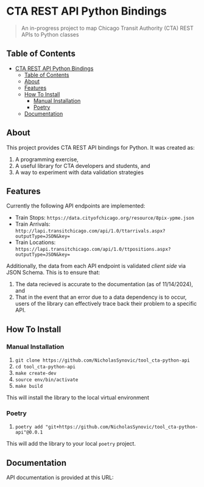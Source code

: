 # CTA REST API Python Bindings

> An in-progress project to map Chicago Transit Authority (CTA) REST APIs to
> Python classes

## Table of Contents

- [CTA REST API Python Bindings](#cta-rest-api-python-bindings)
  - [Table of Contents](#table-of-contents)
  - [About](#about)
  - [Features](#features)
  - [How To Install](#how-to-install)
    - [Manual Installation](#manual-installation)
    - [Poetry](#poetry)
  - [Documentation](#documentation)

## About

This project provides CTA REST API bindings for Python. It was created as:

1. A programming exercise,
1. A useful library for CTA developers and students, and
1. A way to experiment with data validation strategies

## Features

Currently the following API endpoints are implemented:

- Train Stops: `https://data.cityofchicago.org/resource/8pix-ypme.json`
- Train Arrivals:
  `http://lapi.transitchicago.com/api/1.0/ttarrivals.aspx?outputType=JSON&key=`
- Train Locations:
  `https://lapi.transitchicago.com/api/1.0/ttpositions.aspx?outputType=JSON&key=`

Additionally, the data from each API endpoint is validated *client side* via
JSON Schema. This is to ensure that:

1. The data recieved is accurate to the documentation (as of 11/14/2024), and
1. That in the event that an error due to a data dependency is to occur, users
   of the library can effectively trace back their problem to a specific API.

## How To Install

### Manual Installation

1. `git clone https://github.com/NicholasSynovic/tool_cta-python-api`
1. `cd tool_cta-python-api`
1. `make create-dev`
1. `source env/bin/activate`
1. `make build`

This will install the library to the local virtual environment

### Poetry

1. `poetry add "git+https://github.com/NicholasSynovic/tool_cta-python-api"@0.0.1`

This will add the library to your local `poetry` project.

## Documentation

<!-- TODO -->

API documentation is provided at this URL:
